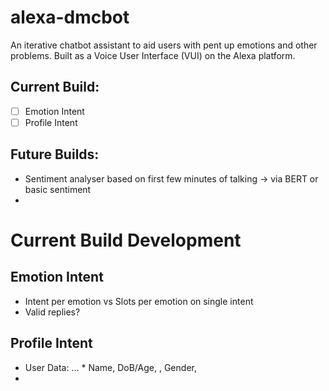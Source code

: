 # alexa-dmcbot

An iterative chatbot assistant to aid users with pent up emotions and other problems. Built as a Voice User Interface (VUI) on the Alexa platform.

## Current Build:
* [ ] Emotion Intent
* [ ] Profile Intent

## Future Builds:

* Sentiment analyser based on first few minutes of talking -> via BERT or basic sentiment
* 

# Current Build Development

## Emotion Intent
* Intent per emotion vs Slots per emotion on single intent
* Valid replies?

## Profile Intent
* User Data: 
... * Name, DoB/Age, , Gender, 
* 


